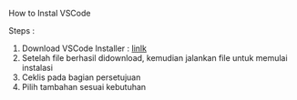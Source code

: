 How to Instal VSCode

Steps :
1. Download VSCode Installer : [linlk](https://code.visualstudio.com/)
2. Setelah file berhasil didownload, kemudian jalankan file untuk memulai instalasi
3. Ceklis pada bagian persetujuan
4. Pilih tambahan sesuai kebutuhan 
